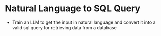 # Natural Language to SQL Query 
- Train an LLM to get the input in natural language and convert it into a valid sql query for retrieving data from a database
